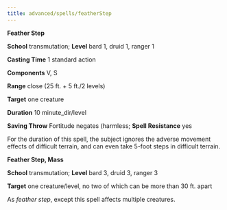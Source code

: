 ```yaml
---
title: advanced/spells/featherStep
---
```

 **Feather Step**

**School** transmutation; **Level** bard 1, druid 1, ranger 1

**Casting Time** 1 standard action

**Components** V, S

**Range** close (25 ft. + 5 ft./2 levels)

**Target** one creature

**Duration** 10 minute_dir/level

**Saving Throw** Fortitude negates (harmless; **Spell Resistance** yes

For the duration of this spell, the subject ignores the adverse movement effects of difficult terrain, and can even take 5-foot steps in difficult terrain.

**Feather Step, Mass**

**School** transmutation; **Level** bard 3, druid 3, ranger 3

**Target** one creature/level, no two of which can be more than 30 ft. apart

As _feather step_, except this spell affects multiple creatures.


